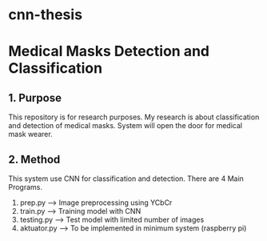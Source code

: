 # cnn-thesis

# Medical Masks Detection and Classification

## 1. Purpose
This repository is for research purposes. My research is about classification and detection of medical masks. System will open the door for medical mask wearer.

## 2. Method
This system use CNN for classification and detection. There are 4 Main Programs. 
1. prep.py --> Image preprocessing using YCbCr
2. train.py --> Training model with CNN
3. testing.py --> Test model with limited number of images
4. aktuator.py --> To be implemented in minimum system (raspberry pi)